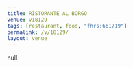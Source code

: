 ```yaml
---
title: RISTORANTE AL BORGO
venue: v18129
tags: [restaurant, food, "fhrs:661719"]
permalink: /v/18129/
layout: venue
---
```

null